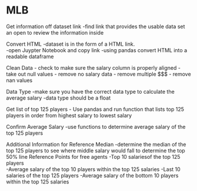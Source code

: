 # MLB
Get information off dataset link
    -find link that provides the usable data set an open to review the information inside

Convert HTML
    -dataset is in the form of a HTML link.  
    -open Juypter Notebook and copy link 
    -using pandas convert HTML into a readable dataframe

Clean Data
    - check to make sure the salary column is properly aligned
    - take out null values
    - remove no salary data
    - remove multiple $$$
    - remove nan values

Data Type
    -make sure you have the correct data type to calculate the average salary
    -data type should be a float

Get list of top 125 players
    - Use pandas and run function that lists top 125 players in order from highest salary to lowest salary

Confirm Average Salary
    -use functions to determine average salary of the top 125 players

Additional Information for Reference
Median
    -determine the median of the top 125 players to see where middle salary would fall to determine the top 50% line
Reference Points for free agents
    -Top 10 salariesof the top 125 players  
    -Average salary of the top 10 players within the top 125 salaries
    -Last 10 salaries of the top 125 players
    -Average salary of the bottom 10 players within the top 125 salaries

   
